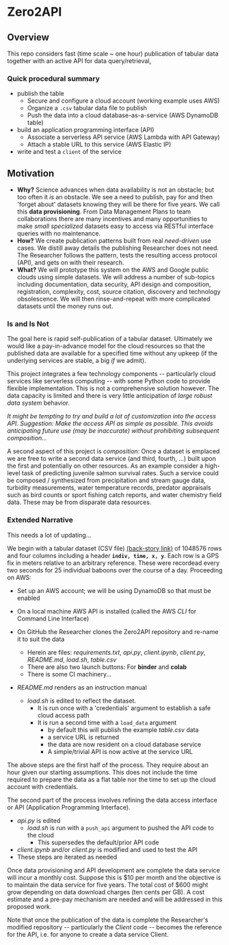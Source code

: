 # Zero2API

## Overview

This repo considers fast (time scale ~ one hour) publication of tabular data together with an active API 
for data query/retrieval[.](https://github.com/robfatland/ops)


### Quick procedural summary

- publish the table
  - Secure and configure a cloud account (working example uses AWS)
  - Organize a `.csv` tabular data file to publish
  - Push the data into a cloud database-as-a-service (AWS DynamoDB table)
- build an application programming interface (API)
  - Associate a serverless API service (AWS Lambda with API Gateway)
  - Attach a stable URL to this service (AWS Elastic IP)
- write and test a `client` of the service


## Motivation


* **Why?** Science advances when data availability is not an obstacle; but too often it *is* an obstacle. We see a need to publish, pay for and then 'forget about' datasets knowing they will be there for five years. We call this **data provisioning**. From Data Management Plans to team collaborations there are many incentives and many opportunities to make *small* *specialized* datasets easy to access via RESTful interface queries with no maintenance. 
* **How?** We create publication patterns built from real *need-driven* use cases. We distill away details the publishing Researcher does not need. The Researcher follows the pattern, tests the resulting access protocol (API), and gets on with their research. 
* **What?** We will prototype this system on the AWS and Google public clouds using simple datasets. We will address a number of sub-topics including documentation, data security, API design and composition, registration, complexity, cost, source citation, discovery and technology obsolescence. We will then rinse-and-repeat with more complicated datasets until the money runs out. 


### Is and Is Not


The goal here is rapid self-publication of a tabular dataset. Ultimately we would like a pay-in-advance model for the cloud
resources so that the published data are available for a specified time without any upkeep (if the underlying services 
are stable, a big *if* we admit).

This project integrates a few technology components -- 
particularly cloud services like serverless computing -- with some Python code to provide flexible implementation. 
This is not a comprehensive solution however. The data capacity is limited and there is very little anticipation of 
*large robust data system* behavior.

*It might be tempting to try and build a lot of customization
into the access API. Suggestion: Make the access API as simple as possible. 
This avoids anticipating future use (may be inaccurate) without prohibiting subsequent composition...*


A second aspect of this project is *composition*: Once a dataset is emplaced we are free to write a second data 
service (and third, fourth, ...) built upon the first and potentially on other resources. As an example consider a 
high-level task of predicting juvenile salmon survival rates. Such a service could be composed / synthesized from 
precipitation and stream gauge data, turbidity measurements, water temperature records, predator appraisals such as 
bird counts or sport fishing catch reports, and water chemistry field data. These may be from disparate data resources. 



### Extended Narrative

This needs a lot of updating...

We begin with a tabular dataset (CSV file)
[(back-story link)](https://en.wikipedia.org/wiki/Amboseli_Baboon_Research_Project)
of 1048576 rows and four columns including a header **`indiv, time, x, y`**. Each row is a GPS
fix in meters relative to an arbitrary reference. These were recordead every two seconds for 25 
individual baboons over the course of a day. Proceeding on AWS:

- Set up an AWS account; we will be using DynamoDB so that must be enabled
- On a local machine AWS API is installed (called the AWS *CLI* for Command Line Interface)
- On GitHub the Researcher clones the Zero2API repository and re-name it to suit the data
  - Herein are files: *requirements.txt*, *api.py*, *client.ipynb*, *client.py*, *README.md*, *load.sh*, *table.csv*
  - There are also two launch buttons: For **binder** and **colab**
  - There is some CI machinery...

- *README.md* renders as an instruction manual
  - *load.sh* is edited to reflect the dataset. 
    - It is run once with a 'credentials' argument to establish a safe cloud access path
    - It is run a second time with a `load_data` argument
      - by default this will publish the example *table.csv* data
      - a service URL is returned
      - the data are now resident on a cloud database service
      - A simple/trivial API is now active at the service URL


The above steps are the first half of the process. They require about an hour given our starting assumptions. 
This does not include the time required to prepare the data as a flat table nor the time to set up the cloud 
account with credentials. 

The second part of the process involves refining the data access interface or API (Application Programming Interface). 

- *api.py* is edited 
  - *load.sh* is run with a `push_api` argument to pushed the API code to the cloud
    - This supersedes the default/prior API code
- *client.ipynb* and/or *client.py* is modified and used to test the API
- These steps are iterated as needed


Once data provisioning and API development are complete the data service will incur a monthly cost. Suppose this 
is $10 per month and the objective is to maintain the data service for five years. The total cost of $600 might
grow depending on data download charges (ten cents per GB). A cost estimate and a pre-pay mechanism are needed 
and will be addressed in this proposed work. 


Note that once the publication of the data is complete the Researcher's modified repository -- particularly the 
*Client* code -- becomes the reference for the API, i.e. for anyone to create a data service Client. 
